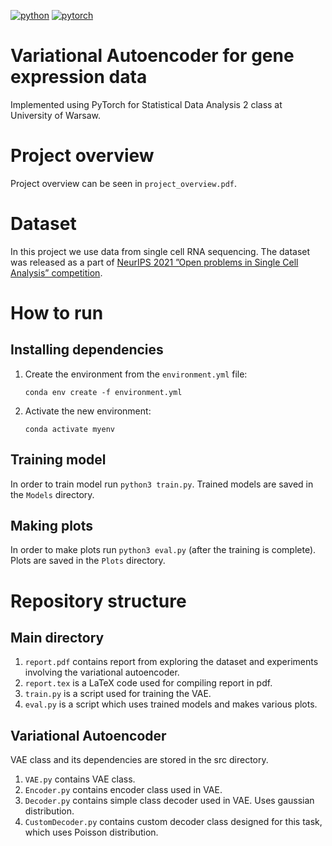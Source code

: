 [![python](https://img.shields.io/badge/Python-3.9-3776AB.svg?style=flat&logo=python&logoColor=white)](https://www.python.org)
[![pytorch](https://img.shields.io/badge/PyTorch-1.14.0-EE4C2C.svg?style=flat&logo=pytorch)](https://pytorch.org)
# Variational Autoencoder for gene expression data
Implemented using PyTorch for Statistical Data Analysis 2 class at University of Warsaw.

# Project overview
Project overview can be seen in `project_overview.pdf`.

# Dataset
In this project we use data from single cell RNA sequencing.
The dataset was released as a part of
[NeurIPS 2021 ”Open problems in Single Cell Analysis” competition](https://openproblems.bio/neurips_2021/).

# How to run
## Installing dependencies
1. Create the environment from the `environment.yml` file:

    `conda env create -f environment.yml`

2. Activate the new environment:

    `conda activate myenv`

## Training model
In order to train model run `python3 train.py`.
Trained models are saved in the `Models` directory.

## Making plots
In order to make plots run `python3 eval.py` (after the training is complete).
Plots are saved in the `Plots` directory.

# Repository structure
## Main directory
1. `report.pdf` contains report from exploring the dataset
and experiments involving the variational autoencoder.
2. `report.tex` is a LaTeX code used for compiling report in pdf.
2. `train.py` is a script used for training the VAE.
3. `eval.py` is a script which uses trained models and makes various plots.

## Variational Autoencoder
VAE class and its dependencies are stored in the src directory.
1. `VAE.py` contains VAE class.
2. `Encoder.py` contains encoder class used in VAE.
3. `Decoder.py` contains simple class decoder used in VAE. Uses gaussian distribution.
4. `CustomDecoder.py` contains custom decoder class designed for this task, which uses Poisson distribution.



